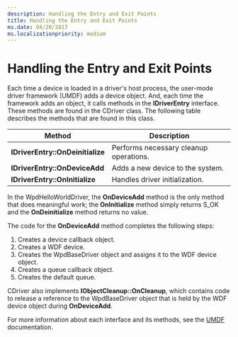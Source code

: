 ```yaml
---
description: Handling the Entry and Exit Points
title: Handling the Entry and Exit Points
ms.date: 04/20/2017
ms.localizationpriority: medium
---
```


# Handling the Entry and Exit Points


Each time a device is loaded in a driver's host process, the user-mode driver framework (UMDF) adds a device object. And, each time the framework adds an object, it calls methods in the **IDriverEntry** interface. These methods are found in the CDriver class. The following table describes the methods that are found in this class.

| Method                           | Description                            |
|----------------------------------|----------------------------------------|
| **IDriverEntry::OnDeinitialize** | Performs necessary cleanup operations. |
| **IDriverEntry::OnDeviceAdd**    | Adds a new device to the system.       |
| **IDriverEntry::OnInitialize**   | Handles driver initialization.         |

 

In the WpdHelloWorldDriver, the **OnDeviceAdd** method is the only method that does meaningful work; the **OnInitialize** method simply returns S\_OK and the **OnDeinitialize** method returns no value.

The code for the **OnDeviceAdd** method completes the following steps:

1.  Creates a device callback object.
2.  Creates a WDF device.
3.  Creates the WpdBaseDriver object and assigns it to the WDF device object.
4.  Creates a queue callback object.
5.  Creates the default queue.

CDriver also implements **IObjectCleanup::OnCleanup**, which contains code to release a reference to the WpdBaseDriver object that is held by the WDF device object during **OnDeviceAdd**.

For more information about each interface and its methods, see the [UMDF](https://go.microsoft.com/fwlink/p/?linkid=153678) documentation.

 

 




